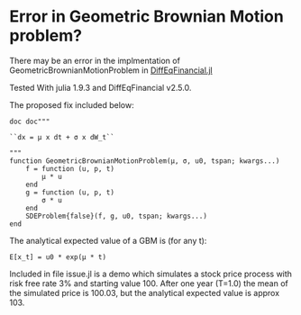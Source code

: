 # Error in Geometric Brownian Motion problem?

There may be an error in the implmentation of GeometricBrownianMotionProblem in [DiffEqFinancial.jl](https://github.com/SciML/DiffEqFinancial.jl)


Tested With julia 1.9.3 and DiffEqFinancial v2.5.0.


The proposed fix included below:

```
doc doc"""

``dx = μ x dt + σ x dW_t``

"""
function GeometricBrownianMotionProblem(μ, σ, u0, tspan; kwargs...)
    f = function (u, p, t)
        μ * u
    end
    g = function (u, p, t)
        σ * u
    end
    SDEProblem{false}(f, g, u0, tspan; kwargs...)
end

```

The analytical expected value of a GBM is (for any t):
```
E[x_t] = u0 * exp(μ * t)
```

Included in file issue.jl is a demo which simulates a stock price process with risk free rate 3% and starting value 100.
After one year (T=1.0) the mean of the simulated price is 100.03, but the analytical expected value is approx 103.

